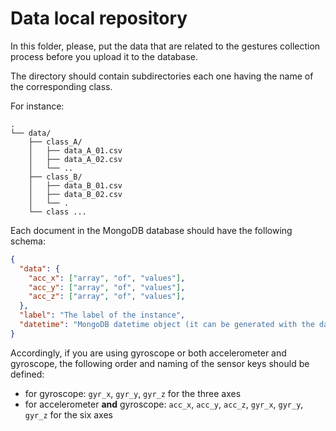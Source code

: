 # Data local repository

In this folder, please, put the data that are related to the gestures 
collection process before you upload it to the database.

The directory should contain subdirectories each one having the name of the 
corresponding class.

For instance:
 
```
.
└── data/
    ├── class_A/
    │   ├── data_A_01.csv
    │   ├── data_A_02.csv
    │   └── ..
    ├── class_B/
    │   ├── data_B_01.csv
    │   ├── data_B_02.csv
    │   └── .
    └── class ...
```

Each document in the MongoDB database should have the following schema:

```json
{
  "data": {
    "acc_x": ["array", "of", "values"],
    "acc_y": ["array", "of", "values"],
    "acc_z": ["array", "of", "values"],
  },
  "label": "The label of the instance",
  "datetime": "MongoDB datetime object (it can be generated with the datetime.datetime.now() function"
}
```

Accordingly, if you are using gyroscope or both accelerometer and gyroscope, 
the following order and naming of the sensor keys should be defined:

* for gyroscope: `gyr_x`, `gyr_y`, `gyr_z` for the three axes
* for accelerometer **and** gyroscope: `acc_x`, `acc_y`, `acc_z`, `gyr_x`, 
`gyr_y`, `gyr_z` for the six axes